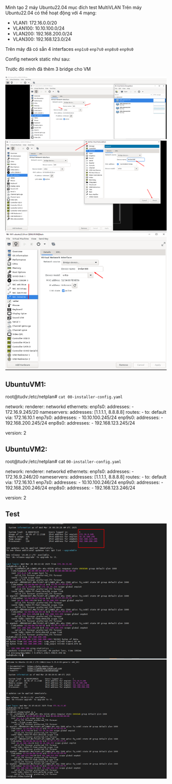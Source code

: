 Mình tạo 2 máy Ubuntu22.04 mục đích test MultiVLAN
Trên máy Ubuntu22.04 có thể hoạt động với 4 mạng:
- VLAN1: 172.16.0.0/20 
- VLAN100: 10.10.100.0/24
- VLAN200: 192.168.200.0/24
- VLAN300: 192.168.123.0/24

Trên máy đã có sẵn 4 interfaces ``enp1s0`` ``enp7s0`` ``enp8s0`` ``enp9s0``

Config network static như sau:

Trước đó mình đã thêm 3 bridge cho VM

  <img src="kvmimages/Screenshot_17.png">

  <img src="kvmimages/Screenshot_18.png">

  <img src="kvmimages/Screenshot_19.png">

## UbuntuVM1:

root@tudv:/etc/netplan# ``cat 00-installer-config.yaml``

network:
  renderer: networkd
  ethernets:
    enp1s0:
      addresses:
        - 172.16.9.245/20
      nameservers:
        addresses: [1.1.1.1, 8.8.8.8]
      routes:
        - to: default
          via: 172.16.10.1
    enp7s0:
      addresses:
        - 10.10.100.245/24
    enp9s0:
      addresses:
        - 192.168.200.245/24
    enp8s0:
      addresses:
        - 192.168.123.245/24

  version: 2

## UbuntuVM2:

root@tudv:/etc/netplan# cat ``00-installer-config.yaml``

network:
  renderer: networkd
  ethernets:
    enp1s0:
      addresses:
        - 172.16.9.246/20
      nameservers:
        addresses: [1.1.1.1, 8.8.8.8]
      routes:
        - to: default
          via: 172.16.10.1
    enp7s0:
      addresses:
        - 10.10.100.246/24
    enp9s0:
      addresses:
        - 192.168.200.246/24
    enp8s0:
      addresses:
        - 192.168.123.246/24

  version: 2

## Test

  <img src="kvmimages/Screenshot_21.png">

  <img src="kvmimages/Screenshot_22.png">
